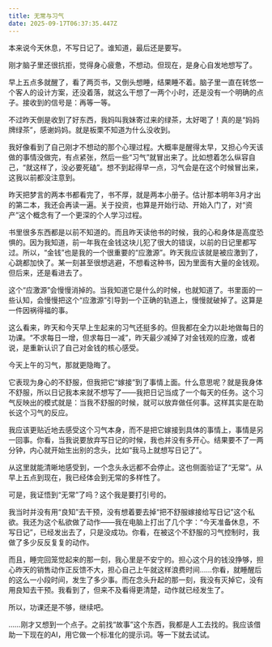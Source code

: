```yaml
---
title: 无常与习气
date: 2025-09-17T06:37:35.447Z
---
```


本来说今天休息，不写日记了。谁知道，最后还是要写。

刚才脑子里还很抗拒，觉得身心疲惫，不想动。但现在，是身心自发地想写了。

早上五点多就醒了，看了两页书，又倒头想睡，结果睡不着。脑子里一直在转悠一个客人的设计方案，还没着落，就这么干想了一两个小时，还是没有一个明确的点子。接收到的信号是：再等一等。

不过昨天倒是收到了好东西，我妈叫我妹寄过来的绿茶，太好喝了！真的是“妈妈牌绿茶”，感谢妈妈。就是板栗不知道为什么没收到。

我好像看到了自己刚才不想动的那个心理过程。大概率是醒得太早，又担心今天该做的事情没做完，有点紧张，然后一些“习气”就冒出来了。比如想着怎么纵容自己，“就这样了，没必要死磕”。想不到起得早一点，习气会是在这个时候冒出来，这我以前都没注意到。

昨天把梦言的两本书都看完了，书不厚，就是两本小册子。估计那本明年3月才出的第二本，我还会再读一遍。关于投资，也算是开始行动、开始入门了，对“资产”这个概念有了一个更深的个人学习过程。

书里很多东西都是以前不知道的。而且昨天读他书的时候，我的心和身体是高度恐惧的。因为我知道，前一年我在金钱这块儿犯了很大的错误，以前的日记里都写过。所以，“金钱”也是我的一个很重要的“应激源”。昨天我应该就是被应激到了，心跳都加快了。某一刻甚至很想逃避，不想看这种书，因为里面有大量的金钱观。但后来，还是看进去了。

这个“应激源”会慢慢消掉的。当我知道它是什么的时候，也就知道了。书里面的一些认知，会慢慢把这个“应激源”引导到一个正确的轨道上，慢慢就破掉了。这算是一件因祸得福的事。

这么看来，昨天和今天早上生起来的习气还挺多的。但我都在全力以赴地做每日的功课。“不求每日一增，但求每日一减”，昨天最少减掉了对金钱观的应激，或者说，是重新认识了自己对金钱的核心感受。

今天上午的习气，那就更隐晦了。

它表现为身心的不舒服，但我把它“嫁接”到了事情上面。什么意思呢？就是我身体不舒服，所以日记我本来就不想写了——我把日记当成了一个每天的任务。这个习气反映出的模式就是：当我不舒服的时候，就可以放弃做任何事。这样其实是在助长这个习气的反应。

我应该更贴近地去感受这个习气本身，而不是把它嫁接到具体的事情上，事情是另一回事。你看，当我说要放弃写日记的时候，我也并没有多开心。结果要不了一两分钟，内心就开始生出别的念头，比如“我马上就想写日记了”。

从这里就能清晰地感受到，一个念头永远都不会停止。这也侧面验证了“无常”。从早上五点到现在，我已经体会到无常的多样性了。

可是，我证悟到“无常”了吗？这个我是要打引号的。

我当时并没有用“良知”去干预，没有想着要去掉“把不舒服嫁接给写日记”这个私欲。我还为这个私欲做了动作——我在电脑上打出了几个字：“今天准备休息，不写日记”，已经发出去了，只是没成功。你看，在被这个不舒服的习气控制时，我做了多少反反复复的动作。

而且，睡完回笼觉起来的那一刻，我心里是不安宁的。担心这个月的钱没挣够，担心昨天的销售动作正反馈不大，担心自己上午就这样浪费时间……你看，就睡醒后的这么一小段时间，发生了多少事。而在念头升起的那一刻，我没有灭掉它，没有用良知去干预。我看到了，但来不及看得更清楚，动作就已经发生了。

所以，功课还是不够，继续吧。

……刚才又想到一个点子。之前找“故事”这个东西，我都是人工去找的。我应该借助一下现在的AI，用它做一个标准化的提示词。等一下就去试试。